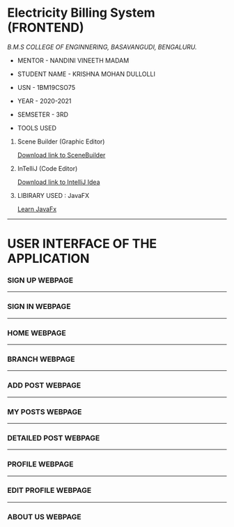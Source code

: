 # Electricity Billing System (FRONTEND)





*B.M.S COLLEGE OF ENGINNERING, BASAVANGUDI, BENGALURU.*

* MENTOR - NANDINI VINEETH MADAM

* STUDENT NAME - KRISHNA MOHAN DULLOLLI

* USN - 1BM19CSO75

* YEAR - 2020-2021

* SEMSETER - 3RD

* TOOLS USED 
 
1) Scene Builder (Graphic Editor) 
 
     [Download link to SceneBuilder](https://gluonhq.com/products/scene-builder/#download)
             
2) InTelliJ (Code Editor)
             
     [Download link to IntelliJ Idea](https://www.jetbrains.com/idea/download/#section=windows)
                
3) LIBIRARY USED : JavaFX
          
     [Learn JavaFx]( https://docs.oracle.com/javase/8/javase-clienttechnologies.htm)
       
       
************************************************************************

# USER INTERFACE OF THE APPLICATION


### SIGN UP WEBPAGE

************************************************************************


### SIGN IN WEBPAGE


************************************************************************

### HOME WEBPAGE


************************************************************************


### BRANCH WEBPAGE

************************************************************************
### ADD POST WEBPAGE



************************************************************************


### MY POSTS WEBPAGE



************************************************************************
### DETAILED POST WEBPAGE

************************************************************************

### PROFILE WEBPAGE

************************************************************************


### EDIT PROFILE WEBPAGE


************************************************************************


### ABOUT US WEBPAGE

